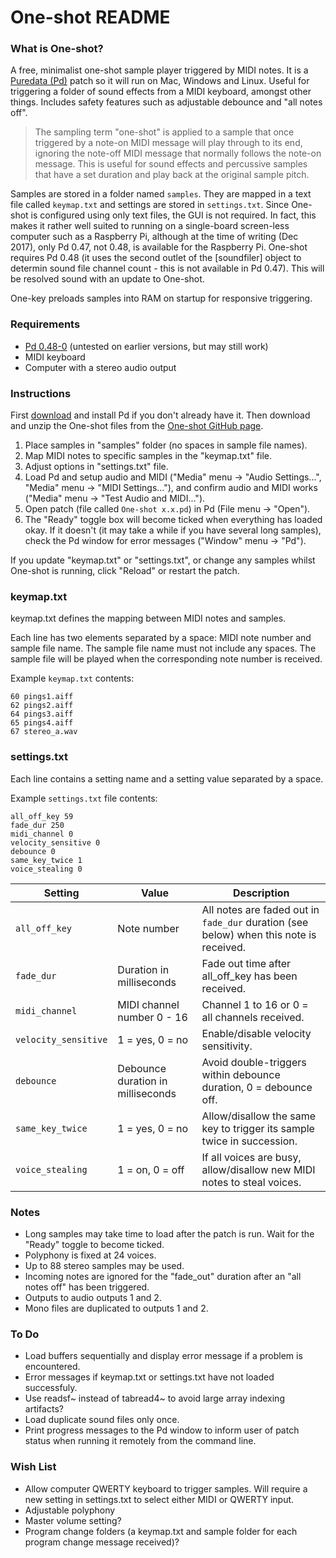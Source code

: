 # One-shot README

### What is One-shot?

A free, minimalist one-shot sample player triggered by MIDI notes. It is a [Puredata (Pd)](http://www.puredata.info) patch so it will run on Mac, Windows and Linux. Useful for triggering a folder of sound effects from a MIDI keyboard, amongst other things. Includes safety features such as adjustable debounce and "all notes off".

> The sampling term "one-shot" is applied to a sample that once triggered by a note-on MIDI message will play through to its end, ignoring the note-off MIDI message that normally follows the note-on message. This is useful for sound effects and percussive samples that have a set duration and play back at the original sample pitch.

Samples are stored in a folder named `samples`. They are mapped in a text file called `keymap.txt` and settings are stored in `settings.txt`. Since One-shot is configured using only text files, the GUI is not required. In fact, this makes it rather well suited to running on a single-board screen-less computer such as a Raspberry Pi, although at the time of writing (Dec 2017), only Pd 0.47, not 0.48, is available for the Raspberry Pi. One-shot requires Pd 0.48 (it uses the second outlet of the [soundfiler] object to determin sound file channel count - this is not available in Pd 0.47). This will be resolved sound with an update to One-shot.

One-key preloads samples into RAM on startup for responsive triggering.

### Requirements

- [Pd 0.48-0](http://msp.ucsd.edu/software.html) (untested on earlier versions, but may still work)
- MIDI keyboard
- Computer with a stereo audio output

### Instructions

First [download](http://msp.ucsd.edu/software.html) and install Pd if you don't already have it. Then download and unzip the One-shot files from the [One-shot GitHub page](https://github.com/making-sound/One-shot).

1. Place samples in "samples" folder (no spaces in sample file names).
2. Map MIDI notes to specific samples in the "keymap.txt" file.
3. Adjust options in "settings.txt" file.
4. Load Pd and setup audio and MIDI ("Media" menu -> "Audio Settings...", "Media" menu -> "MIDI Settings..."), and confirm audio and MIDI works ("Media" menu -> "Test Audio and MIDI...").
5. Open patch (file called `One-shot x.x.pd`) in Pd (File menu -> "Open").
6. The "Ready" toggle box will become ticked when everything has loaded okay. If it doesn't (it may take a while if you have several long samples), check the Pd window for error messages ("Window" menu -> "Pd").

If you update "keymap.txt" or "settings.txt", or change any samples whilst One-shot is running, click "Reload" or restart the patch.

### keymap.txt

keymap.txt defines the mapping between MIDI notes and samples.

Each line has two elements separated by a space: MIDI note number and sample file name. The sample file name must not include any spaces. The sample file will be played when the corresponding note number is received.

Example `keymap.txt` contents:
```
60 pings1.aiff
62 pings2.aiff
64 pings3.aiff
65 pings4.aiff
67 stereo_a.wav
```

### settings.txt

Each line contains a setting name and a setting value separated by a space.

Example `settings.txt` file contents:
```
all_off_key 59
fade_dur 250
midi_channel 0
velocity_sensitive 0
debounce 0
same_key_twice 1
voice_stealing 0
```

| Setting | Value | Description |
| - | - | - |
| `all_off_key` | Note number | All notes are faded out in `fade_dur` duration (see below) when this note is received. |
| `fade_dur` | Duration in milliseconds | Fade out time after all_off_key has been received. |
| `midi_channel` | MIDI channel number 0 - 16 | Channel 1 to 16 or 0 = all channels received. |
| `velocity_sensitive` | 1 = yes, 0 = no | Enable/disable velocity sensitivity. |
| `debounce` | Debounce duration in milliseconds | Avoid double-triggers within debounce duration, 0 = debounce off. |
| `same_key_twice` | 1 = yes, 0 = no | Allow/disallow the same key to trigger its sample twice in succession. |
| `voice_stealing` | 1 = on, 0 = off | If all voices are busy, allow/disallow new MIDI notes to steal voices.

### Notes

- Long samples may take time to load after the patch is run. Wait for the "Ready" toggle to become ticked.
- Polyphony is fixed at 24 voices.
- Up to 88 stereo samples may be used.
- Incoming notes are ignored for the "fade_out" duration after an "all notes off" has been triggered.
- Outputs to audio outputs 1 and 2.
- Mono files are duplicated to outputs 1 and 2.

### To Do

- Load buffers sequentially and display error message if a problem is encountered.
- Error messages if keymap.txt or settings.txt have not loaded successfuly.
- Use readsf~ instead of tabread4~ to avoid large array indexing artifacts?
- Load duplicate sound files only once.
- Print progress messages to the Pd window to inform user of patch status when running it remotely from the command line.

### Wish List

- Allow computer QWERTY keyboard to trigger samples. Will require a new setting in settings.txt to select either MIDI or QWERTY input.
- Adjustable polyphony
- Master volume setting?
- Program change folders (a keymap.txt and sample folder for each program change message received)?
